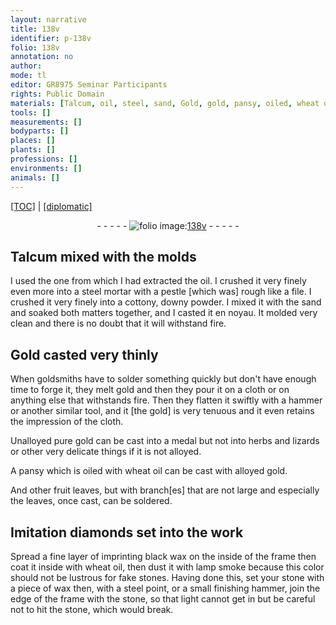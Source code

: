 ```yaml
---
layout: narrative
title: 138v
identifier: p-138v
folio: 138v
annotation: no
author:
mode: tl
editor: GR8975 Seminar Participants
rights: Public Domain
materials: [Talcum, oil, steel, sand, Gold, gold, pansy, oiled, wheat oil, leaves, diamonds set into the work, lamp smoke]
tools: []
measurements: []
bodyparts: []
places: []
plants: []
professions: []
environments: []
animals: []
---
```


<p><a href="{{ site.baseurl }}/translation/">[TOC]</a> | <a href="{{ site.baseurl }}/_texts/p-138v_tc.md/">[diplomatic]</a></p><div class="folio" align="center">- - - - - <a href="http://gallica.bnf.fr/ark:/12148/btv1b10500001g/f282.item.r=" target="_blank"><img src="https://cu-mkp.github.io/2017-workshop-edition/assets/photo-icon.png" alt="folio image: " style="display:inline-block; margin-bottom:-3px;"/>138v</a> - - - - - </div>  
  

## <span class="m">Talcum</span> mixed with the molds

 
I used the one from which I had extracted the <span class="m">oil</span>. I crushed it very finely even more into a <span class="m">steel</span> mortar with a pestle [which was] rough like a file. I crushed it very finely into a cottony, downy powder. I mixed it with the <span class="m">sand</span> and soaked both matters together, and I casted it en noyau. It molded very clean and there is no doubt that it will withstand fire.
 
 
  

## <span class="m">Gold</span> casted very thinly

 
When goldsmiths have to solder something quickly but don't have enough time to forge it, they melt <span class="m">gold</span> and then they pour it on a cloth or on anything else that withstands fire. Then they flatten it swiftly with a hammer or another similar tool, and it [the gold] is very tenuous and it even retains the impression of the cloth.
 
Unalloyed pure <span class="m">gold</span> can be cast into a medal but not into herbs and lizards or other very delicate things if it is not alloyed.
 
A <span class="m">pansy</span> which is <span class="m">oiled</span> with <span class="m">wheat oil</span> can be cast with alloyed <span class="m">gold</span>.
 
And other fruit <span class="m">leaves</span>, but with branch[es] that are not large and especially the leaves, once cast, can be soldered.
 
 
  

## Imitation <span class="m">diamonds set into the work</span>

 
Spread a fine layer of imprinting black wax on the inside of the frame then coat it inside with <span class="m">wheat oil</span>, then dust it with <span class="m">lamp smoke</span> because this color should not be lustrous for fake stones. Having done this, set your stone with a piece of wax then, with a steel point, or a small finishing hammer, join the edge of the frame with the stone, so that light cannot get in but be careful not to hit the stone, which would break.
 
